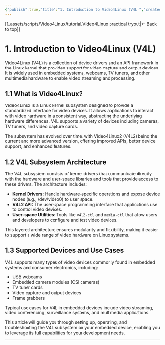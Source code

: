 ```yaml
---
{"publish":true,"title":"1. Introduction to Video4Linux (V4L)","created":"2025-07-07","modified":"2025-07-07","cssclasses":""}
---
```


[[_assets/scripts/Video4Linux/tutorial/Video4Linux practical tryout\|<- Back to top]]

# 1. Introduction to Video4Linux (V4L)

Video4Linux (V4L) is a collection of device drivers and an API framework in the Linux kernel that provides support for video capture and output devices. It is widely used in embedded systems, webcams, TV tuners, and other multimedia hardware to enable video streaming and processing.

## 1.1 What is Video4Linux?

Video4Linux is a Linux kernel subsystem designed to provide a standardized interface for video devices. It allows applications to interact with video hardware in a consistent way, abstracting the underlying hardware differences. V4L supports a variety of devices including cameras, TV tuners, and video capture cards.

The subsystem has evolved over time, with Video4Linux2 (V4L2) being the current and more advanced version, offering improved APIs, better device support, and enhanced features.

## 1.2 V4L Subsystem Architecture

The V4L subsystem consists of kernel drivers that communicate directly with the hardware and user-space libraries and tools that provide access to these drivers. The architecture includes:

- **Kernel Drivers:** Handle hardware-specific operations and expose device nodes (e.g., /dev/video0) to user space.
- **V4L2 API:** The user-space programming interface that applications use to control video devices.
- **User-space Utilities:** Tools like `v4l2-ctl` and `media-ctl` that allow users and developers to configure and test video devices.

This layered architecture ensures modularity and flexibility, making it easier to support a wide range of video hardware on Linux systems.

## 1.3 Supported Devices and Use Cases

V4L supports many types of video devices commonly found in embedded systems and consumer electronics, including:

- USB webcams  
- Embedded camera modules (CSI cameras)  
- TV tuner cards  
- Video capture and output devices  
- Frame grabbers  

Typical use cases for V4L in embedded devices include video streaming, video conferencing, surveillance systems, and multimedia applications.

This article will guide you through setting up, operating, and troubleshooting the V4L subsystem on your embedded device, enabling you to leverage its full capabilities for your development needs.

---